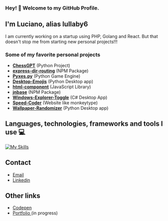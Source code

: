 ### Hey! 👋 Welcome to my GitHub Profile.
## I'm Luciano, alias lullaby6

I am currently working on a startup using PHP, Golang and React.
But that doesn't stop me from starting new personal projects!!!

### Some of my favorite personal projects

- **[ChessGPT](https://github.com/lullaby6/ChessGPT)** (Python Project)
- **[express-dir-routing](https://github.com/lullaby6/express-dir-routing)** (NPM Package)
- **[Pyxes.py](https://github.com/lullaby6/Pyxes.py)** (Python Game Engine)
- **[Desktop-Emojis](https://github.com/lullaby6/Desktop-Emojis)** (Python Desktop app)
- **[html-component](https://github.com/lullaby6/html-component)** (JavaScript Library)
- **[jnbase](https://github.com/lullaby6/jnbase)** (NPM Package)
- **[Windows-Explorer-Toggle](https://github.com/lullaby6/Windows-Explorer-Toggle)** (C# Desktop App)
- **[Speed-Coder](https://github.com/lullaby6/Speed-Coder)** (Website like monkeytype)
- **[Wallpaper-Randomizer](https://github.com/lullaby6/Wallpaper-Randomizer)** (Python Desktop app)

## Languages, technologies, frameworks and tools I use 💻
[![My Skills](https://skillicons.dev/icons?i=js,html,css,nodejs,express,prisma,react,svelte,astro,tailwind,golang,php,java,cs,python,fastapi,django,flask,mysql,postgresql,mongodb,git,docker,postman)](https://skillicons.dev)

## Contact
- [Email](mailto:lucianobrumer5@gmail.com)
- [Linkedin](linkedin.com/in/luciano-brumer/)

## Other links
- [Codepen](codepen.io/lucianobrumer)
- [Portfolio ](lullaby6.github.io) (in progress)
